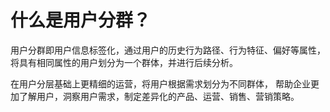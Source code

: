 # 什么是用户分群？

用户分群即用户信息标签化，通过用户的历史行为路径、行为特征、偏好等属性，
将具有相同属性的用户划分为一个群体，并进行后续分析。

在用户分层基础上更精细的运营，将用户根据需求划分为不同群体，
帮助企业更加了解用户，洞察用户需求，制定差异化的产品、运营、销售、营销策略。

